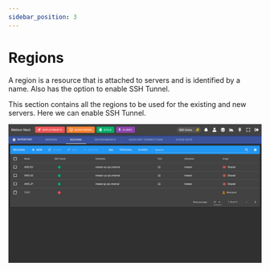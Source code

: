 ```yaml
---
sidebar_position: 3
---
```


# Regions

A region is a resource that is attached to servers and is identified by a name. Also has the option to enable SSH Tunnel.

This section contains all the regions to be used for the existing and new servers. Here we can enable SSH Tunnel.

![alt text](../../../assets/inventory/regions.png "Inventory - Regions")  